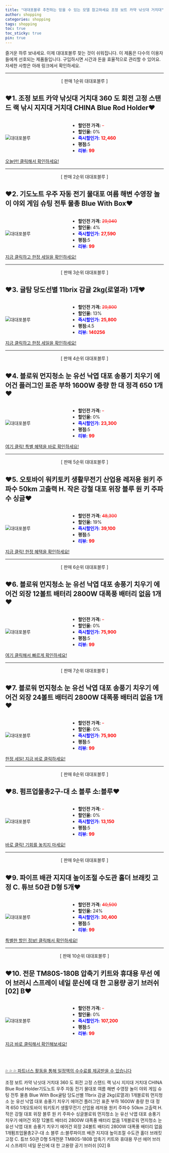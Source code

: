 ```yaml
---
title: "대대포블루 추천하는 믿을 수 있는 모델 참고하세요 조정 보트 카약 낚싯대 거치대"
author: shopping
categories: shopping
tags: shopping
toc: true
toc_sticky: true
pin: true
---
```

즐거운 하루 보내세요. 이제 대대포블루 찾는 것이 쉬워집니다. 이 제품은 다수의 이용자들에게 선호되는 제품들입니다. 구입하시면 시간과 돈을 효율적으로 관리할 수 있어요. 자세한 사항은 아래 링크에서 확인하세요.

---
<p class="toplist" style="margin: 0 auto; display: block; width: fit-content;">[ 판매 1순위 대대포블루 ]</p>

<h2><strong>❤️1. 조정 보트 카약 낚싯대 거치대 360 도 회전 고정 스탠드 랙 낚시 지지대 거치대 CHINA Blue Rod Holder❤️</strong></h2>

<div style="display: flex; align-items: center;">
    <div style="flex: 0.4;">
        <img src="https://thumbnail6.coupangcdn.com/thumbnails/remote/230x230ex/image/vendor_inventory/659e/3a72c24e362af21074f1756c98f44078e6c14e53582c2238048170b064dc.jpg" alt="대대포블루" style="max-width: 100%;">
    </div>
    <div style="flex: 0.6; margin-left: 10px;">
        <ul>
            <li><strong>할인전 가격:</strong> <del style="color: red;">-</del></li>
            <li><strong>할인율:</strong> 0%</li>
            <li><span style='color:blue'><strong>즉시할인가:</strong></span> <span style='color:red'><strong>12,460</strong></span></li>
            <li><strong>평점:</strong>5</li>
            <li><span style='color:blue'><strong>리뷰:</strong></span> <span style='color:red'><strong>99</strong></span></li>
        </ul>
    </div>
</div>
<div class="center">
    <a href="https://selin100587.github.io?lptag=AF9450613&subid=githubio&pageKey=8205745454&traceid=V0-153&itemId=23535754365&vendorItemId=90561993665" class="myButton">
        오늘만! 클릭해서 확인하세요!
    </a>
</div>


---
<p class="toplist" style="margin: 0 auto; display: block; width: fit-content;">[ 판매 2순위 대대포블루 ]</p>

<h2><strong>❤️2. 기도노트 우주 자동 전기 물대포 여름 해변 수영장 놀이 야외 게임 슈팅 전투 물총 Blue With Box❤️</strong></h2>

<div style="display: flex; align-items: center;">
    <div style="flex: 0.4;">
        <img src="https://thumbnail9.coupangcdn.com/thumbnails/remote/230x230ex/image/vendor_inventory/d2ad/15dc64d95be36ba5ad01d6c7df807fd836a9b11428cb10fb7295600564d9.jpg" alt="대대포블루" style="max-width: 100%;">
    </div>
    <div style="flex: 0.6; margin-left: 10px;">
        <ul>
            <li><strong>할인전 가격:</strong> <del style="color: red;">29,040</del></li>
            <li><strong>할인율:</strong> 4%</li>
            <li><span style='color:blue'><strong>즉시할인가:</strong></span> <span style='color:red'><strong>27,590</strong></span></li>
            <li><strong>평점:</strong>5</li>
            <li><span style='color:blue'><strong>리뷰:</strong></span> <span style='color:red'><strong>99</strong></span></li>
        </ul>
    </div>
</div>
<div class="center">
    <a href="https://selin100587.github.io?lptag=AF9450613&subid=githubio&pageKey=8212139982&traceid=V0-153&itemId=23574398909&vendorItemId=90637382769" class="myButton">
        지금 클릭하고 한정 세일을 확인하세요!
    </a>
</div>


---
<p class="toplist" style="margin: 0 auto; display: block; width: fit-content;">[ 판매 3순위 대대포블루 ]</p>

<h2><strong>❤️3. 귤탐 당도선별 11brix 감귤 2kg(로열과) 1개❤️</strong></h2>

<div style="display: flex; align-items: center;">
    <div style="flex: 0.4;">
        <img src="https://thumbnail7.coupangcdn.com/thumbnails/remote/230x230ex/image/retail/images/2374840258736015-00232683-fa36-4f30-82b0-1b58c0f10edb.jpg" alt="대대포블루" style="max-width: 100%;">
    </div>
    <div style="flex: 0.6; margin-left: 10px;">
        <ul>
            <li><strong>할인전 가격:</strong> <del style="color: red;">29,800</del></li>
            <li><strong>할인율:</strong> 13%</li>
            <li><span style='color:blue'><strong>즉시할인가:</strong></span> <span style='color:red'><strong>25,800</strong></span></li>
            <li><strong>평점:</strong>4.5</li>
            <li><span style='color:blue'><strong>리뷰:</strong></span> <span style='color:red'><strong>140256</strong></span></li>
        </ul>
    </div>
</div>
<div class="center">
    <a href="https://selin100587.github.io?lptag=AF9450613&subid=githubio&pageKey=6855806001&traceid=V0-153&itemId=16349390568&vendorItemId=82703198400" class="myButton">
        지금 클릭하고 한정 세일을 확인하세요!
    </a>
</div>


---
<p class="toplist" style="margin: 0 auto; display: block; width: fit-content;">[ 판매 4순위 대대포블루 ]</p>

<h2><strong>❤️4. 블로워 먼지청소 눈 유선 낙엽 대포 송풍기 치우기 에어건 플러그인 표준 부하 1600W 충량 한 대 정격 650 1개❤️</strong></h2>

<div style="display: flex; align-items: center;">
    <div style="flex: 0.4;">
        <img src="https://thumbnail9.coupangcdn.com/thumbnails/remote/230x230ex/image/vendor_inventory/a0e7/cff9edade275ab80c44a5aad3eff881fd29e21503ae93f332f83aab53d89.jpg" alt="대대포블루" style="max-width: 100%;">
    </div>
    <div style="flex: 0.6; margin-left: 10px;">
        <ul>
            <li><strong>할인전 가격:</strong> <del style="color: red;">-</del></li>
            <li><strong>할인율:</strong> 0%</li>
            <li><span style='color:blue'><strong>즉시할인가:</strong></span> <span style='color:red'><strong>23,300</strong></span></li>
            <li><strong>평점:</strong>5</li>
            <li><span style='color:blue'><strong>리뷰:</strong></span> <span style='color:red'><strong>99</strong></span></li>
        </ul>
    </div>
</div>
<div class="center">
    <a href="https://selin100587.github.io?lptag=AF9450613&subid=githubio&pageKey=8227382701&traceid=V0-153&itemId=23666436253&vendorItemId=90691683428" class="myButton">
        여기 클릭! 특별 혜택을 바로 확인하세요!
    </a>
</div>


---
<p class="toplist" style="margin: 0 auto; display: block; width: fit-content;">[ 판매 5순위 대대포블루 ]</p>

<h2><strong>❤️5. 오토바이 워키토키 생활무전기 산업용 레저용 원키 주파수 50km 고출력 H. 작은 강철 대포 위장 블루 원 키 주파수  싱글❤️</strong></h2>

<div style="display: flex; align-items: center;">
    <div style="flex: 0.4;">
        <img src="https://thumbnail9.coupangcdn.com/thumbnails/remote/230x230ex/image/vendor_inventory/f7eb/37ffe98e7d3558ae3b017f31ce375c28640ce44049bc8e4e53c193d043d7.jpg" alt="대대포블루" style="max-width: 100%;">
    </div>
    <div style="flex: 0.6; margin-left: 10px;">
        <ul>
            <li><strong>할인전 가격:</strong> <del style="color: red;">48,300</del></li>
            <li><strong>할인율:</strong> 19%</li>
            <li><span style='color:blue'><strong>즉시할인가:</strong></span> <span style='color:red'><strong>39,100</strong></span></li>
            <li><strong>평점:</strong>5</li>
            <li><span style='color:blue'><strong>리뷰:</strong></span> <span style='color:red'><strong>99</strong></span></li>
        </ul>
    </div>
</div>
<div class="center">
    <a href="https://selin100587.github.io?lptag=AF9450613&subid=githubio&pageKey=8211507870&traceid=V0-153&itemId=23572059113&vendorItemId=90598001808" class="myButton">
        지금 클릭! 한정 혜택을 확인하세요!
    </a>
</div>


---
<p class="toplist" style="margin: 0 auto; display: block; width: fit-content;">[ 판매 6순위 대대포블루 ]</p>

<h2><strong>❤️6. 블로워 먼지청소 눈 유선 낙엽 대포 송풍기 치우기 에어건 외장 12볼트 배터리 2800W 대폭풍 배터리 없음 1개❤️</strong></h2>

<div style="display: flex; align-items: center;">
    <div style="flex: 0.4;">
        <img src="https://thumbnail9.coupangcdn.com/thumbnails/remote/230x230ex/image/vendor_inventory/a0e7/cff9edade275ab80c44a5aad3eff881fd29e21503ae93f332f83aab53d89.jpg" alt="대대포블루" style="max-width: 100%;">
    </div>
    <div style="flex: 0.6; margin-left: 10px;">
        <ul>
            <li><strong>할인전 가격:</strong> <del style="color: red;">-</del></li>
            <li><strong>할인율:</strong> 0%</li>
            <li><span style='color:blue'><strong>즉시할인가:</strong></span> <span style='color:red'><strong>75,900</strong></span></li>
            <li><strong>평점:</strong>5</li>
            <li><span style='color:blue'><strong>리뷰:</strong></span> <span style='color:red'><strong>99</strong></span></li>
        </ul>
    </div>
</div>
<div class="center">
    <a href="https://selin100587.github.io?lptag=AF9450613&subid=githubio&pageKey=8227382701&traceid=V0-153&itemId=23666436241&vendorItemId=90691683366" class="myButton">
        여기 클릭해서 빠르게 확인하세요!
    </a>
</div>


---
<p class="toplist" style="margin: 0 auto; display: block; width: fit-content;">[ 판매 7순위 대대포블루 ]</p>

<h2><strong>❤️7. 블로워 먼지청소 눈 유선 낙엽 대포 송풍기 치우기 에어건 외장 24볼트 배터리 2800W 대폭풍 배터리 없음 1개❤️</strong></h2>

<div style="display: flex; align-items: center;">
    <div style="flex: 0.4;">
        <img src="https://thumbnail9.coupangcdn.com/thumbnails/remote/230x230ex/image/vendor_inventory/a0e7/cff9edade275ab80c44a5aad3eff881fd29e21503ae93f332f83aab53d89.jpg" alt="대대포블루" style="max-width: 100%;">
    </div>
    <div style="flex: 0.6; margin-left: 10px;">
        <ul>
            <li><strong>할인전 가격:</strong> <del style="color: red;">-</del></li>
            <li><strong>할인율:</strong> 0%</li>
            <li><span style='color:blue'><strong>즉시할인가:</strong></span> <span style='color:red'><strong>75,900</strong></span></li>
            <li><strong>평점:</strong>5</li>
            <li><span style='color:blue'><strong>리뷰:</strong></span> <span style='color:red'><strong>99</strong></span></li>
        </ul>
    </div>
</div>
<div class="center">
    <a href="https://selin100587.github.io?lptag=AF9450613&subid=githubio&pageKey=8227382701&traceid=V0-153&itemId=23666436254&vendorItemId=90691683438" class="myButton">
        한정 세일! 지금 바로 클릭하세요!
    </a>
</div>


---
<p class="toplist" style="margin: 0 auto; display: block; width: fit-content;">[ 판매 8순위 대대포블루 ]</p>

<h2><strong>❤️8. 펌프업물총2구-대 소 블루 소:블루❤️</strong></h2>

<div style="display: flex; align-items: center;">
    <div style="flex: 0.4;">
        <img src="https://thumbnail7.coupangcdn.com/thumbnails/remote/230x230ex/image/vendor_inventory/8c9b/adb8ba93624d94b8faead12b8b5853ebef076b458dc03b55cd0f5c27055f.jpg" alt="대대포블루" style="max-width: 100%;">
    </div>
    <div style="flex: 0.6; margin-left: 10px;">
        <ul>
            <li><strong>할인전 가격:</strong> <del style="color: red;">-</del></li>
            <li><strong>할인율:</strong> 0%</li>
            <li><span style='color:blue'><strong>즉시할인가:</strong></span> <span style='color:red'><strong>13,150</strong></span></li>
            <li><strong>평점:</strong>5</li>
            <li><span style='color:blue'><strong>리뷰:</strong></span> <span style='color:red'><strong>99</strong></span></li>
        </ul>
    </div>
</div>
<div class="center">
    <a href="https://selin100587.github.io?lptag=AF9450613&subid=githubio&pageKey=8201179316&traceid=V0-153&itemId=23508013139&vendorItemId=90682678434" class="myButton">
        바로 클릭! 기회를 놓치지 마세요!
    </a>
</div>


---
<p class="toplist" style="margin: 0 auto; display: block; width: fit-content;">[ 판매 9순위 대대포블루 ]</p>

<h2><strong>❤️9. 파이프 배관 지지대 높이조절 수도관 홀더 브래킷 고정 C. 튜브 50관 D형 5개❤️</strong></h2>

<div style="display: flex; align-items: center;">
    <div style="flex: 0.4;">
        <img src="https://thumbnail9.coupangcdn.com/thumbnails/remote/230x230ex/image/vendor_inventory/5d2b/a22c7b5345070839d58b24620bc214e8aeff7ef42e144015e00c10594f17.jpg" alt="대대포블루" style="max-width: 100%;">
    </div>
    <div style="flex: 0.6; margin-left: 10px;">
        <ul>
            <li><strong>할인전 가격:</strong> <del style="color: red;">40,500</del></li>
            <li><strong>할인율:</strong> 24%</li>
            <li><span style='color:blue'><strong>즉시할인가:</strong></span> <span style='color:red'><strong>30,400</strong></span></li>
            <li><strong>평점:</strong>5</li>
            <li><span style='color:blue'><strong>리뷰:</strong></span> <span style='color:red'><strong>99</strong></span></li>
        </ul>
    </div>
</div>
<div class="center">
    <a href="https://selin100587.github.io?lptag=AF9450613&subid=githubio&pageKey=8231116353&traceid=V0-153&itemId=23689775013&vendorItemId=90714921951" class="myButton">
        특별한 할인 정보! 클릭해서 확인하세요!
    </a>
</div>


---
<p class="toplist" style="margin: 0 auto; display: block; width: fit-content;">[ 판매 10순위 대대포블루 ]</p>

<h2><strong>❤️10. 전문 TM80S-180B 압축기 키트와 휴대용 무선 에어 브러시 스프레이 네일 문신에 대 한 고용량 공기 브러쉬 [02] B❤️</strong></h2>

<div style="display: flex; align-items: center;">
    <div style="flex: 0.4;">
        <img src="https://thumbnail8.coupangcdn.com/thumbnails/remote/230x230ex/image/vendor_inventory/433b/996aadd6ce9849994c1cb060ecb272c7ff068638370d6559f7ef1600221b.jpg" alt="대대포블루" style="max-width: 100%;">
    </div>
    <div style="flex: 0.6; margin-left: 10px;">
        <ul>
            <li><strong>할인전 가격:</strong> <del style="color: red;">-</del></li>
            <li><strong>할인율:</strong> 0%</li>
            <li><span style='color:blue'><strong>즉시할인가:</strong></span> <span style='color:red'><strong>107,200</strong></span></li>
            <li><strong>평점:</strong>5</li>
            <li><span style='color:blue'><strong>리뷰:</strong></span> <span style='color:red'><strong>99</strong></span></li>
        </ul>
    </div>
</div>
<div class="center">
    <a href="https://selin100587.github.io?lptag=AF9450613&subid=githubio&pageKey=6737784652&traceid=V0-153&itemId=16775484289&vendorItemId=83956641625" class="myButton">
        지금 바로 클릭해서 확인해보세요!
    </a>
</div>

<br><br><br>[💦 💦 💦 파트너스 활동을 통해 일정액의 수수료를 제공받을 수 있습니다](https://link.coupang.com/a/bcpT2c)<br><br>조정 보트 카약 낚싯대 거치대 360 도 회전 고정 스탠드 랙 낚시 지지대 거치대 CHINA Blue Rod Holder기도노트 우주 자동 전기 물대포 여름 해변 수영장 놀이 야외 게임 슈팅 전투 물총 Blue With Box귤탐 당도선별 11brix 감귤 2kg(로열과) 1개블로워 먼지청소 눈 유선 낙엽 대포 송풍기 치우기 에어건 플러그인 표준 부하 1600W 충량 한 대 정격 650 1개오토바이 워키토키 생활무전기 산업용 레저용 원키 주파수 50km 고출력 H. 작은 강철 대포 위장 블루 원 키 주파수  싱글블로워 먼지청소 눈 유선 낙엽 대포 송풍기 치우기 에어건 외장 12볼트 배터리 2800W 대폭풍 배터리 없음 1개블로워 먼지청소 눈 유선 낙엽 대포 송풍기 치우기 에어건 외장 24볼트 배터리 2800W 대폭풍 배터리 없음 1개펌프업물총2구-대 소 블루 소:블루파이프 배관 지지대 높이조절 수도관 홀더 브래킷 고정 C. 튜브 50관 D형 5개전문 TM80S-180B 압축기 키트와 휴대용 무선 에어 브러시 스프레이 네일 문신에 대 한 고용량 공기 브러쉬 [02] B